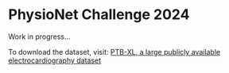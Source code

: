# PhysioNet Challenge 2024

Work in progress...

To download the dataset, visit: [PTB-XL, a large publicly available electrocardiography dataset](https://physionet.org/content/ptb-xl/1.0.3/)
